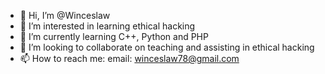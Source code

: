 - 👋 Hi, I’m @Winceslaw
- 👀 I’m interested in learning ethical hacking
- 🌱 I’m currently learning C++, Python and PHP
- 💞️ I’m looking to collaborate on teaching and assisting in ethical hacking 
- 📫 How to reach me: email: winceslaw78@gmail.com

<!---
Winceslaw/Winceslaw is a ✨ special ✨ repository because its `README.md` (this file) appears on your GitHub profile.
You can click the Preview link to take a look at your changes.
--->
